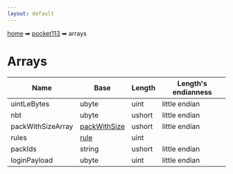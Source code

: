 ```yaml
---
layout: default
---
```


[home](/) ➡ [pocket113](/protocol/pocket113) ➡ arrays

# Arrays

Name | Base | Length | Length's endianness
---|---|---|---
uintLeBytes | ubyte | uint | little endian
nbt | ubyte | ushort | little endian
packWithSizeArray | [packWithSize](/protocol/pocket113/types/pack-with-size) | ushort | little endian
rules | [rule](/protocol/pocket113/types/rule) | uint | 
packIds | string | ushort | little endian
loginPayload | ubyte | uint | little endian
